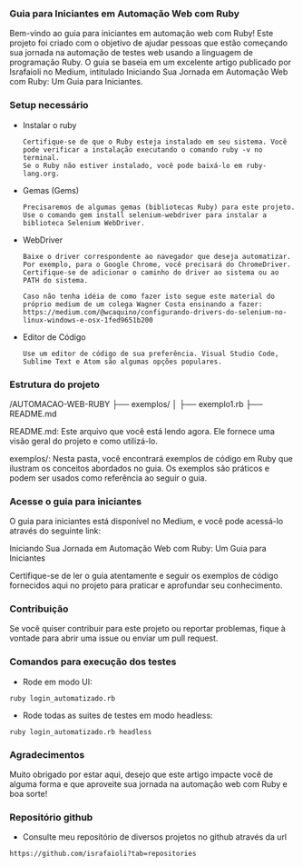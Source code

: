 ### Guia para Iniciantes em Automação Web com Ruby ###

Bem-vindo ao guia para iniciantes em automação web com Ruby! Este projeto foi criado com o objetivo de ajudar pessoas que estão começando sua jornada na automação de testes web usando a linguagem de programação Ruby. O guia se baseia em um excelente artigo publicado por Israfaioli no Medium, intitulado Iniciando Sua Jornada em Automação Web com Ruby: Um Guia para Iniciantes.

### Setup necessário ###


* Instalar o ruby

  ```
  Certifique-se de que o Ruby esteja instalado em seu sistema. Você pode verificar a instalação executando o comando ruby -v no terminal.
  Se o Ruby não estiver instalado, você pode baixá-lo em ruby-lang.org.
  ```

* Gemas (Gems)

  ```
  Precisaremos de algumas gemas (bibliotecas Ruby) para este projeto. Use o comando gem install selenium-webdriver para instalar a biblioteca Selenium WebDriver.
  ```

* WebDriver

  ```
  Baixe o driver correspondente ao navegador que deseja automatizar. Por exemplo, para o Google Chrome, você precisará do ChromeDriver. Certifique-se de adicionar o caminho do driver ao sistema ou ao PATH do sistema.

  Caso não tenha idéia de como fazer isto segue este material do próprio medium de um colega Wagner Costa ensinando a fazer: https://medium.com/@wcaquino/configurando-drivers-do-selenium-no-linux-windows-e-osx-1fed9651b200
  ```

* Editor de Código

  ```
  Use um editor de código de sua preferência. Visual Studio Code, Sublime Text e Atom são algumas opções populares.
  ```  

  

### Estrutura do projeto ###

/AUTOMACAO-WEB-RUBY
├── exemplos/
│   ├── exemplo1.rb
├── README.md

README.md: Este arquivo que você está lendo agora. Ele fornece uma visão geral do projeto e como utilizá-lo.

exemplos/: Nesta pasta, você encontrará exemplos de código em Ruby que ilustram os conceitos abordados no guia. Os exemplos são práticos e podem ser usados como referência ao seguir o guia.

### Acesse o guia para iniciantes ###

O guia para iniciantes está disponível no Medium, e você pode acessá-lo através do seguinte link:

Iniciando Sua Jornada em Automação Web com Ruby: Um Guia para Iniciantes

Certifique-se de ler o guia atentamente e seguir os exemplos de código fornecidos aqui no projeto para praticar e aprofundar seu conhecimento.

### Contribuição ###

Se você quiser contribuir para este projeto ou reportar problemas, fique à vontade para abrir uma issue ou enviar um pull request.

### Comandos para execução dos testes ###

* Rode em modo UI:

```
ruby login_automatizado.rb
```

* Rode todas as suites de testes em modo headless:

```
ruby login_automatizado.rb headless
```

### Agradecimentos ###

Muito obrigado por estar aqui, desejo que este artigo impacte você de alguma forma e que aproveite sua jornada na automação web com Ruby e boa sorte!

### Repositório github ###

* Consulte meu repositório de diversos projetos no github através da url

```
https://github.com/israfaioli?tab=repositories
```